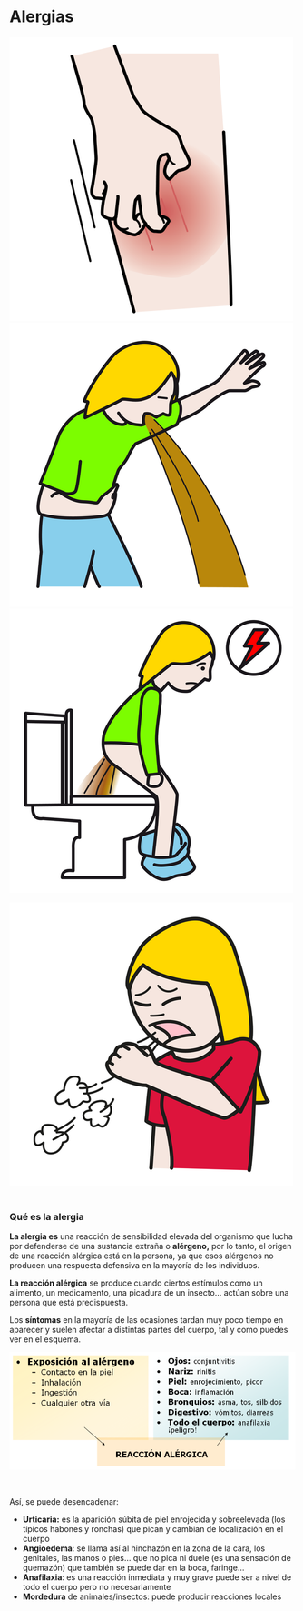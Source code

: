 # Alergias


![](img/picar.png)![](img/vomitar.png)![](img/diarrea.png)

![Fig.3.4. Picor, vomitar, diarrea y toser. Sergio Palao. ARASAAC. CC BY-NC-SA](img/toser.png)
 

### **Qué es la alergia**

**La alergia es** una reacción de sensibilidad elevada del organismo que lucha por defenderse de una sustancia extraña o **alérgeno,** por lo tanto, el origen de una reacción alérgica está en la persona, ya que esos alérgenos no producen una respuesta defensiva en la mayoría de los individuos. 

**La reacción alérgica** se produce cuando ciertos estímulos como un alimento, un medicamento, una picadura de un insecto... actúan sobre una persona que está predispuesta. 

Los **síntomas** en la mayoría de las ocasiones tardan muy poco tiempo en aparecer y suelen afectar a distintas partes del cuerpo, tal y como puedes ver en el esquema.

![Fig.3.5. Esquema interacción proceso alérgico](img/M3_U1_2.png)


 

Así, se puede desencadenar:

*   **Urticaria:** es la aparición súbita de piel enrojecida y sobreelevada (los típicos habones y ronchas) que pican y cambian de localización en el cuerpo
*   **Angioedema**: se llama así al hinchazón en la zona de la cara, los genitales, las manos o pies... que no pica ni duele (es una sensación de quemazón) que también se puede dar en la boca, faringe...
*   **Anafilaxia**: es una reacción inmediata y muy grave puede ser a nivel de todo el cuerpo pero no necesariamente
*   **Mordedura** de animales/insectos: puede producir reacciones locales

